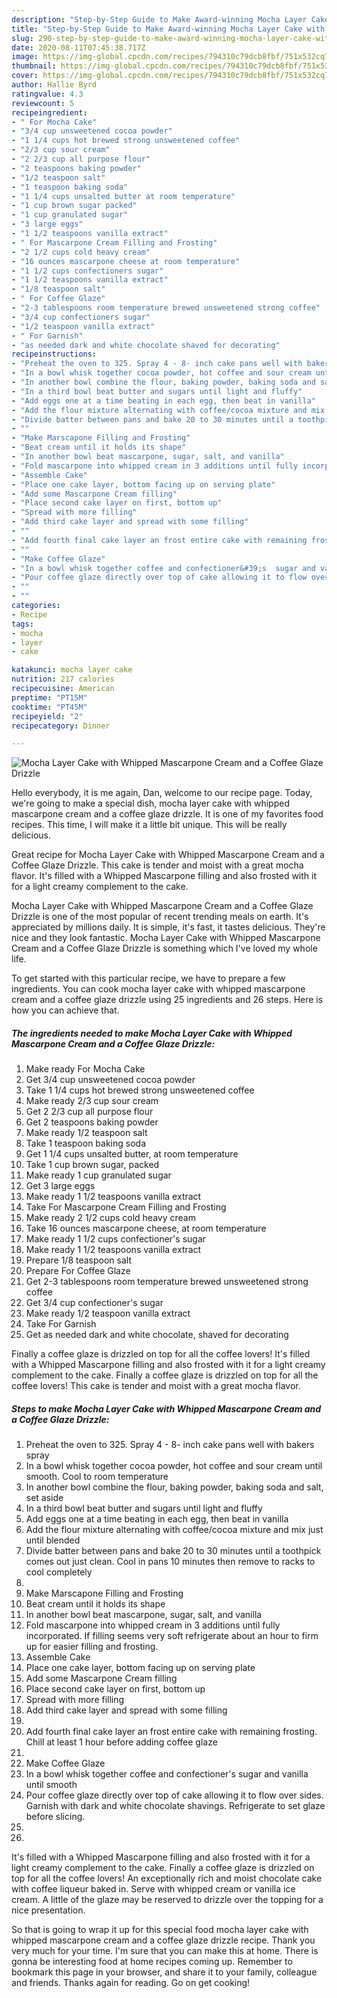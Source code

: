 ```yaml
---
description: "Step-by-Step Guide to Make Award-winning Mocha Layer Cake with Whipped Mascarpone Cream and a Coffee Glaze Drizzle"
title: "Step-by-Step Guide to Make Award-winning Mocha Layer Cake with Whipped Mascarpone Cream and a Coffee Glaze Drizzle"
slug: 290-step-by-step-guide-to-make-award-winning-mocha-layer-cake-with-whipped-mascarpone-cream-and-a-coffee-glaze-drizzle
date: 2020-08-11T07:45:38.717Z
image: https://img-global.cpcdn.com/recipes/794310c79dcb8fbf/751x532cq70/mocha-layer-cake-with-whipped-mascarpone-cream-and-a-coffee-glaze-drizzle-recipe-main-photo.jpg
thumbnail: https://img-global.cpcdn.com/recipes/794310c79dcb8fbf/751x532cq70/mocha-layer-cake-with-whipped-mascarpone-cream-and-a-coffee-glaze-drizzle-recipe-main-photo.jpg
cover: https://img-global.cpcdn.com/recipes/794310c79dcb8fbf/751x532cq70/mocha-layer-cake-with-whipped-mascarpone-cream-and-a-coffee-glaze-drizzle-recipe-main-photo.jpg
author: Hallie Byrd
ratingvalue: 4.3
reviewcount: 5
recipeingredient:
- " For Mocha Cake"
- "3/4 cup unsweetened cocoa powder"
- "1 1/4 cups hot brewed strong unsweetened coffee"
- "2/3 cup sour cream"
- "2 2/3 cup all purpose flour"
- "2 teaspoons baking powder"
- "1/2 teaspoon salt"
- "1 teaspoon baking soda"
- "1 1/4 cups unsalted butter at room temperature"
- "1 cup brown sugar packed"
- "1 cup granulated sugar"
- "3 large eggs"
- "1 1/2 teaspoons vanilla extract"
- " For Mascarpone Cream Filling and Frosting"
- "2 1/2 cups cold heavy cream"
- "16 ounces mascarpone cheese at room temperature"
- "1 1/2 cups confectioners sugar"
- "1 1/2 teaspoons vanilla extract"
- "1/8 teaspoon salt"
- " For Coffee Glaze"
- "2-3 tablespoons room temperature brewed unsweetened strong coffee"
- "3/4 cup confectioners sugar"
- "1/2 teaspoon vanilla extract"
- " For Garnish"
- "as needed dark and white chocolate shaved for decorating"
recipeinstructions:
- "Preheat the oven to 325. Spray 4 - 8- inch cake pans well with bakers spray"
- "In a bowl whisk together cocoa powder, hot coffee and sour cream until smooth. Cool to room temperature"
- "In another bowl combine the flour, baking powder, baking soda and salt, set aside"
- "In a third bowl beat butter and sugars until light and fluffy"
- "Add eggs one at a time beating in each egg, then beat in vanilla"
- "Add the flour mixture alternating with coffee/cocoa mixture and mix just until blended"
- "Divide batter between pans and bake 20 to 30 minutes until a toothpick comes out just clean. Cool in pans 10 minutes then remove to racks to cool completely"
- ""
- "Make Marscapone Filling and Frosting"
- "Beat cream until it holds its shape"
- "In another bowl beat mascarpone, sugar, salt, and vanilla"
- "Fold mascarpone into whipped cream in 3 additions until fully incorporated. If filling seems very soft refrigerate about an hour to firm up for easier filling and frosting."
- "Assemble Cake"
- "Place one cake layer, bottom facing up on serving plate"
- "Add some Mascarpone Cream filling"
- "Place second cake layer on first, bottom up"
- "Spread with more filling"
- "Add third cake layer and spread with some filling"
- ""
- "Add fourth final cake layer an frost entire cake with remaining frosting. Chill at least 1 hour before adding coffee glaze"
- ""
- "Make Coffee Glaze"
- "In a bowl whisk together coffee and confectioner&#39;s  sugar and vanilla until smooth"
- "Pour coffee glaze directly over top of cake allowing it to flow over sides. Garnish with dark and white chocolate shavings. Refrigerate to set glaze before slicing."
- ""
- ""
categories:
- Recipe
tags:
- mocha
- layer
- cake

katakunci: mocha layer cake 
nutrition: 217 calories
recipecuisine: American
preptime: "PT15M"
cooktime: "PT45M"
recipeyield: "2"
recipecategory: Dinner

---
```



![Mocha Layer Cake with Whipped Mascarpone Cream and a Coffee Glaze Drizzle](https://img-global.cpcdn.com/recipes/794310c79dcb8fbf/751x532cq70/mocha-layer-cake-with-whipped-mascarpone-cream-and-a-coffee-glaze-drizzle-recipe-main-photo.jpg)

Hello everybody, it is me again, Dan, welcome to our recipe page. Today, we're going to make a special dish, mocha layer cake with whipped mascarpone cream and a coffee glaze drizzle. It is one of my favorites food recipes. This time, I will make it a little bit unique. This will be really delicious.

Great recipe for Mocha Layer Cake with Whipped Mascarpone Cream and a Coffee Glaze Drizzle. This cake is tender and moist with a great mocha flavor. It&#39;s filled with a Whipped Mascarpone filling and also frosted with it for a light creamy complement to the cake.

Mocha Layer Cake with Whipped Mascarpone Cream and a Coffee Glaze Drizzle is one of the most popular of recent trending meals on earth. It's appreciated by millions daily. It is simple, it's fast, it tastes delicious. They're nice and they look fantastic. Mocha Layer Cake with Whipped Mascarpone Cream and a Coffee Glaze Drizzle is something which I've loved my whole life.


To get started with this particular recipe, we have to prepare a few ingredients. You can cook mocha layer cake with whipped mascarpone cream and a coffee glaze drizzle using 25 ingredients and 26 steps. Here is how you can achieve that.

<!--inarticleads1-->

##### The ingredients needed to make Mocha Layer Cake with Whipped Mascarpone Cream and a Coffee Glaze Drizzle:

1. Make ready  For Mocha Cake
1. Get 3/4 cup unsweetened cocoa powder
1. Take 1 1/4 cups hot brewed strong unsweetened coffee
1. Make ready 2/3 cup sour cream
1. Get 2 2/3 cup all purpose flour
1. Get 2 teaspoons baking powder
1. Make ready 1/2 teaspoon salt
1. Take 1 teaspoon baking soda
1. Get 1 1/4 cups unsalted butter, at room temperature
1. Take 1 cup brown sugar, packed
1. Make ready 1 cup granulated sugar
1. Get 3 large eggs
1. Make ready 1 1/2 teaspoons vanilla extract
1. Take  For Mascarpone Cream Filling and Frosting
1. Make ready 2 1/2 cups cold heavy cream
1. Take 16 ounces mascarpone cheese, at room temperature
1. Make ready 1 1/2 cups confectioner&#39;s sugar
1. Make ready 1 1/2 teaspoons vanilla extract
1. Prepare 1/8 teaspoon salt
1. Prepare  For Coffee Glaze
1. Get 2-3 tablespoons room temperature brewed unsweetened strong coffee
1. Get 3/4 cup confectioner&#39;s sugar
1. Make ready 1/2 teaspoon vanilla extract
1. Take  For Garnish
1. Get as needed dark and white chocolate, shaved for decorating


Finally a coffee glaze is drizzled on top for all the coffee lovers! It&#39;s filled with a Whipped Mascarpone filling and also frosted with it for a light creamy complement to the cake. Finally a coffee glaze is drizzled on top for all the coffee lovers! This cake is tender and moist with a great mocha flavor. 

<!--inarticleads2-->

##### Steps to make Mocha Layer Cake with Whipped Mascarpone Cream and a Coffee Glaze Drizzle:

1. Preheat the oven to 325. Spray 4 - 8- inch cake pans well with bakers spray
1. In a bowl whisk together cocoa powder, hot coffee and sour cream until smooth. Cool to room temperature
1. In another bowl combine the flour, baking powder, baking soda and salt, set aside
1. In a third bowl beat butter and sugars until light and fluffy
1. Add eggs one at a time beating in each egg, then beat in vanilla
1. Add the flour mixture alternating with coffee/cocoa mixture and mix just until blended
1. Divide batter between pans and bake 20 to 30 minutes until a toothpick comes out just clean. Cool in pans 10 minutes then remove to racks to cool completely
1. 
1. Make Marscapone Filling and Frosting
1. Beat cream until it holds its shape
1. In another bowl beat mascarpone, sugar, salt, and vanilla
1. Fold mascarpone into whipped cream in 3 additions until fully incorporated. If filling seems very soft refrigerate about an hour to firm up for easier filling and frosting.
1. Assemble Cake
1. Place one cake layer, bottom facing up on serving plate
1. Add some Mascarpone Cream filling
1. Place second cake layer on first, bottom up
1. Spread with more filling
1. Add third cake layer and spread with some filling
1. 
1. Add fourth final cake layer an frost entire cake with remaining frosting. Chill at least 1 hour before adding coffee glaze
1. 
1. Make Coffee Glaze
1. In a bowl whisk together coffee and confectioner&#39;s  sugar and vanilla until smooth
1. Pour coffee glaze directly over top of cake allowing it to flow over sides. Garnish with dark and white chocolate shavings. Refrigerate to set glaze before slicing.
1. 
1. 


It&#39;s filled with a Whipped Mascarpone filling and also frosted with it for a light creamy complement to the cake. Finally a coffee glaze is drizzled on top for all the coffee lovers! An exceptionally rich and moist chocolate cake with coffee liqueur baked in. Serve with whipped cream or vanilla ice cream. A little of the glaze may be reserved to drizzle over the topping for a nice presentation. 

So that is going to wrap it up for this special food mocha layer cake with whipped mascarpone cream and a coffee glaze drizzle recipe. Thank you very much for your time. I'm sure that you can make this at home. There is gonna be interesting food at home recipes coming up. Remember to bookmark this page in your browser, and share it to your family, colleague and friends. Thanks again for reading. Go on get cooking!
